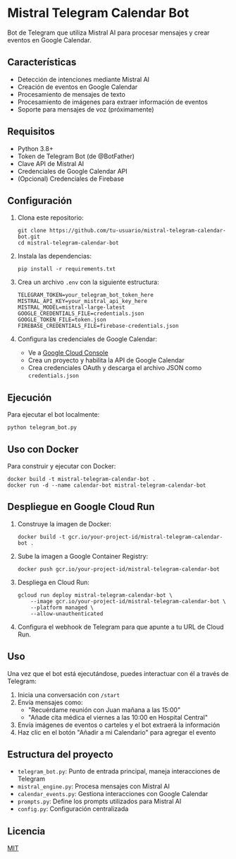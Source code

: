 # Mistral Telegram Calendar Bot

Bot de Telegram que utiliza Mistral AI para procesar mensajes y crear eventos en Google Calendar.

## Características

- Detección de intenciones mediante Mistral AI
- Creación de eventos en Google Calendar
- Procesamiento de mensajes de texto
- Procesamiento de imágenes para extraer información de eventos
- Soporte para mensajes de voz (próximamente)

## Requisitos

- Python 3.8+
- Token de Telegram Bot (de @BotFather)
- Clave API de Mistral AI
- Credenciales de Google Calendar API
- (Opcional) Credenciales de Firebase

## Configuración

1. Clona este repositorio:
   ```
   git clone https://github.com/tu-usuario/mistral-telegram-calendar-bot.git
   cd mistral-telegram-calendar-bot
   ```

2. Instala las dependencias:
   ```
   pip install -r requirements.txt
   ```

3. Crea un archivo `.env` con la siguiente estructura:
   ```
   TELEGRAM_TOKEN=your_telegram_bot_token_here
   MISTRAL_API_KEY=your_mistral_api_key_here
   MISTRAL_MODEL=mistral-large-latest
   GOOGLE_CREDENTIALS_FILE=credentials.json
   GOOGLE_TOKEN_FILE=token.json
   FIREBASE_CREDENTIALS_FILE=firebase-credentials.json
   ```

4. Configura las credenciales de Google Calendar:
   - Ve a [Google Cloud Console](https://console.cloud.google.com)
   - Crea un proyecto y habilita la API de Google Calendar
   - Crea credenciales OAuth y descarga el archivo JSON como `credentials.json`

## Ejecución

Para ejecutar el bot localmente:

```
python telegram_bot.py
```

## Uso con Docker

Para construir y ejecutar con Docker:

```
docker build -t mistral-telegram-calendar-bot .
docker run -d --name calendar-bot mistral-telegram-calendar-bot
```

## Despliegue en Google Cloud Run

1. Construye la imagen de Docker:
   ```
   docker build -t gcr.io/your-project-id/mistral-telegram-calendar-bot .
   ```

2. Sube la imagen a Google Container Registry:
   ```
   docker push gcr.io/your-project-id/mistral-telegram-calendar-bot
   ```

3. Despliega en Cloud Run:
   ```
   gcloud run deploy mistral-telegram-calendar-bot \
       --image gcr.io/your-project-id/mistral-telegram-calendar-bot \
       --platform managed \
       --allow-unauthenticated
   ```

4. Configura el webhook de Telegram para que apunte a tu URL de Cloud Run.

## Uso

Una vez que el bot está ejecutándose, puedes interactuar con él a través de Telegram:

1. Inicia una conversación con `/start`
2. Envía mensajes como:
   - "Recuérdame reunión con Juan mañana a las 15:00"
   - "Añade cita médica el viernes a las 10:00 en Hospital Central"
3. Envía imágenes de eventos o carteles y el bot extraerá la información
4. Haz clic en el botón "Añadir a mi Calendario" para agregar el evento

## Estructura del proyecto

- `telegram_bot.py`: Punto de entrada principal, maneja interacciones de Telegram
- `mistral_engine.py`: Procesa mensajes con Mistral AI
- `calendar_events.py`: Gestiona interacciones con Google Calendar
- `prompts.py`: Define los prompts utilizados para Mistral AI
- `config.py`: Configuración centralizada

## Licencia

[MIT](LICENSE)